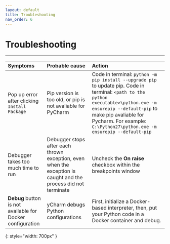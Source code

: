 ```yaml
---
layout: default
title: Troubleshooting
nav_order: 6
---
```


# Troubleshooting

---

|  Symptoms  | Probable cause  | Action |
| :----------| :----------------| :--------|
|Pop up error after clicking `Install Package`|Pip version is too old, or pip is not avaliable for PyCharm| Code in terminal: `python -m pip install --upgrade pip` to update pip. Code in terminal: `<path to the python executable>\python.exe -m ensurepip --default-pip` to make pip avaliable for Pycharm. For example: `C:\Python27\python.exe -m ensurepip --default-pip`|
|Debugger takes too much time to run|Debugger stops after each thrown exception, even when the exception is caught and the process did not terminate|Uncheck the **On raise** checkbox within the breakpoints window|
|**Debug** button is not available for Docker configuration|yCharm debugs Python configurations|First, initialize a Docker-based interpreter, then, put your Python code in a Docker container and debug.|
{: style="width: 700px" }
